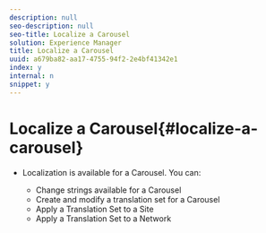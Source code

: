 ```yaml
---
description: null
seo-description: null
seo-title: Localize a Carousel
solution: Experience Manager
title: Localize a Carousel
uuid: a679ba82-aa17-4755-94f2-2e4bf41342e1
index: y
internal: n
snippet: y
---
```


# Localize a Carousel{#localize-a-carousel}

* Localization is available for a Carousel. You can:

    * Change strings available for a Carousel
    * Create and modify a translation set for a Carousel
    * Apply a Translation Set to a Site
    * Apply a Translation Set to a Network

